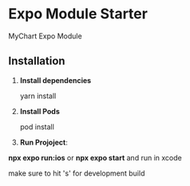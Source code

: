 # Expo Module Starter

MyChart Expo Module
## Installation

1. **Install dependencies**

   yarn install
2. **Install Pods**

   pod install
4. **Run Projoject**:
   
  **npx expo run:ios** or **npx expo start** and run in xcode
  
  make sure to hit 's' for development build

   
